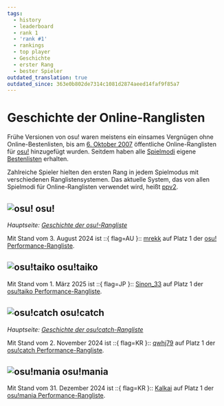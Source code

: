 ```yaml
---
tags:
  - history
  - leaderboard
  - rank 1
  - 'rank #1'
  - rankings
  - top player
  - Geschichte
  - erster Rang
  - bester Spieler
outdated_translation: true
outdated_since: 363e0b802de7314c1081d2874aeed14faf9f85a7
---
```


# Geschichte der Online-Ranglisten

Frühe Versionen von osu! waren meistens ein einsames Vergnügen ohne Online-Bestenlisten, bis am [6. Oktober 2007](https://osu.ppy.sh/community/forums/topics/15?n=29) öffentliche Online-Ranglisten für [osu!](/wiki/Game_mode/osu!) hinzugefügt wurden. Seitdem haben alle [Spielmodi](/wiki/Game_mode) eigene [Bestenlisten](https://osu.ppy.sh/rankings/osu/performance) erhalten.

Zahlreiche Spieler hielten den ersten Rang in jedem Spielmodus mit verschiedenen Ranglistensystemen. Das aktuelle System, das von allen Spielmodi für Online-Ranglisten verwendet wird, heißt [ppv2](/wiki/Performance_points/ppv2).

## ![][osu!] osu!

*Hauptseite: [Geschichte der osu!-Rangliste](osu!)*

Mit Stand vom 3. August 2024 ist ::{ flag=AU }:: [mrekk](https://osu.ppy.sh/users/7562902/osu) auf Platz 1 der [osu! Performance-Rangliste](https://osu.ppy.sh/rankings/osu/performance).

## ![][osu!taiko] osu!taiko

Mit Stand vom 1. März 2025 ist ::{ flag=JP }:: [Sinon_33](https://osu.ppy.sh/users/31148838/taiko) auf Platz 1 der [osu!taiko Performance-Rangliste](https://osu.ppy.sh/rankings/taiko/performance).

## ![][osu!catch] osu!catch

*Hauptseite: [Geschichte der osu!catch-Rangliste](osu!catch)*

Mit Stand vom 2. November 2024 ist ::{ flag=KR }:: [qwhj79](https://osu.ppy.sh/users/7547506/fruits) auf Platz 1 der [osu!catch Performance-Rangliste](https://osu.ppy.sh/rankings/fruits/performance).

## ![][osu!mania] osu!mania

Mit Stand vom 31. Dezember 2024 ist ::{ flag=KR }:: [Kalkai](https://osu.ppy.sh/users/10790649/mania) auf Platz 1 der [osu!mania Performance-Rangliste](https://osu.ppy.sh/rankings/mania/performance).

[osu!]: /wiki/shared/mode/osu.png "osu!"
[osu!taiko]: /wiki/shared/mode/taiko.png "osu!taiko"
[osu!catch]: /wiki/shared/mode/catch.png "osu!catch"
[osu!mania]: /wiki/shared/mode/mania.png "osu!mania"
